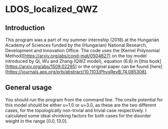 # LDOS_localized_QWZ

## Introduction

This program was a part of my summer internship (2018) at the Hungarian Academy of Sciences funded by the (Hungarian) National Research, Development and Innovation Office. The code uses the [Kernel Polynomial Method][https://arxiv.org/abs/cond-mat/0504627] on the toy model introduced by Qi, Wu and Zhang (QWZ model), equation (6.6) in [this book][https://arxiv.org/abs/1509.02295] or the original paper can be found [here][https://journals.aps.org/prb/abstract/10.1103/PhysRevB.74.085308]. 

## General usage

You should run the program from the command line. The onsite potential for this model should be either u=1.0 or u=3.0, as these are the two different cases, for the topologically non-trivial and trivial case respectively. I calculated some ideal shrinking factors for both cases for the disorder weight in the range $[0.0,13.0]$.
